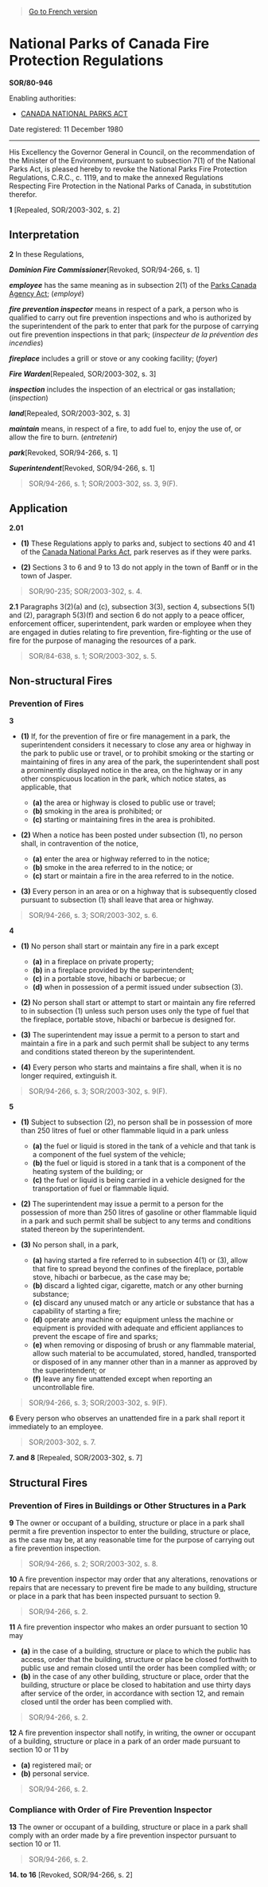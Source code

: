 > [Go to French version](/fr/Règlements/Décrets,%20ordonnances%20et%20règlements%20statutaires/80/946.md)

# National Parks of Canada Fire Protection Regulations

**SOR/80-946**

Enabling authorities: 
- [CANADA NATIONAL PARKS ACT](/en/Acts/Statutes%20of%20Canada/2000/c.%2032.md)

Date registered: 11 December 1980

----------

His Excellency the Governor General in Council, on the recommendation of the Minister of the Environment, pursuant to subsection 7(1) of the National Parks Act, is pleased hereby to revoke the National Parks Fire Protection Regulations, C.R.C., c. 1119, and to make the annexed Regulations Respecting Fire Protection in the National Parks of Canada, in substitution therefor.



**1** [Repealed, SOR/2003-302, s. 2]




## Interpretation


**2** In these Regulations,

***Dominion Fire Commissioner***[Revoked, SOR/94-266, s. 1]

***employee*** has the same meaning as in subsection 2(1) of the [Parks Canada Agency Act](/en/Acts/Statutes%20of%20Canada/1998/c.%2031.md); (*employé*)

***fire prevention inspector*** means in respect of a park, a person who is qualified to carry out fire prevention inspections and who is authorized by the superintendent of the park to enter that park for the purpose of carrying out fire prevention inspections in that park; (*inspecteur de la prévention des incendies*)

***fireplace*** includes a grill or stove or any cooking facility; (*foyer*)

***Fire Warden***[Repealed, SOR/2003-302, s. 3]

***inspection*** includes the inspection of an electrical or gas installation; (*inspection*)

***land***[Repealed, SOR/2003-302, s. 3]

***maintain*** means, in respect of a fire, to add fuel to, enjoy the use of, or allow the fire to burn. (*entretenir*) 

***park***[Revoked, SOR/94-266, s. 1]

***Superintendent***[Revoked, SOR/94-266, s. 1]
> SOR/94-266, s. 1; SOR/2003-302, ss. 3, 9(F).





## Application


**2.01** 

- **(1)** These Regulations apply to parks and, subject to sections 40 and 41 of the [Canada National Parks Act](/en/Acts/Statutes%20of%20Canada/2000/c.%2032.md), park reserves as if they were parks.

- **(2)** Sections 3 to 6 and 9 to 13 do not apply in the town of Banff or in the town of Jasper.
> SOR/90-235; SOR/2003-302, s. 4.




**2.1** Paragraphs 3(2)(a) and (c), subsection 3(3), section 4, subsections 5(1) and (2), paragraph 5(3)(f) and section 6 do not apply to a peace officer, enforcement officer, superintendent, park warden or employee when they are engaged in duties relating to fire prevention, fire-fighting or the use of fire for the purpose of managing the resources of a park.
> SOR/84-638, s. 1; SOR/2003-302, s. 5.





## Non-structural Fires



### Prevention of Fires


**3** 

- **(1)** If, for the prevention of fire or fire management in a park, the superintendent considers it necessary to close any area or highway in the park to public use or travel, or to prohibit smoking or the starting or maintaining of fires in any area of the park, the superintendent shall post a prominently displayed notice in the area, on the highway or in any other conspicuous location in the park, which notice states, as applicable, that
	- **(a)** the area or highway is closed to public use or travel;
	- **(b)** smoking in the area is prohibited; or
	- **(c)** starting or maintaining fires in the area is prohibited.

- **(2)** When a notice has been posted under subsection (1), no person shall, in contravention of the notice,
	- **(a)** enter the area or highway referred to in the notice;
	- **(b)** smoke in the area referred to in the notice; or
	- **(c)** start or maintain a fire in the area referred to in the notice.

- **(3)** Every person in an area or on a highway that is subsequently closed pursuant to subsection (1) shall leave that area or highway.
> SOR/94-266, s. 3; SOR/2003-302, s. 6.




**4** 

- **(1)** No person shall start or maintain any fire in a park except
	- **(a)** in a fireplace on private property;
	- **(b)** in a fireplace provided by the superintendent;
	- **(c)** in a portable stove, hibachi or barbecue; or
	- **(d)** when in possession of a permit issued under subsection (3).

- **(2)** No person shall start or attempt to start or maintain any fire referred to in subsection (1) unless such person uses only the type of fuel that the fireplace, portable stove, hibachi or barbecue is designed for.

- **(3)** The superintendent may issue a permit to a person to start and maintain a fire in a park and such permit shall be subject to any terms and conditions stated thereon by the superintendent.

- **(4)** Every person who starts and maintains a fire shall, when it is no longer required, extinguish it.
> SOR/94-266, s. 3; SOR/2003-302, s. 9(F).




**5** 

- **(1)** Subject to subsection (2), no person shall be in possession of more than 250 litres of fuel or other flammable liquid in a park unless
	- **(a)** the fuel or liquid is stored in the tank of a vehicle and that tank is a component of the fuel system of the vehicle;
	- **(b)** the fuel or liquid is stored in a tank that is a component of the heating system of the building; or
	- **(c)** the fuel or liquid is being carried in a vehicle designed for the transportation of fuel or flammable liquid.

- **(2)** The superintendent may issue a permit to a person for the possession of more than 250 litres of gasoline or other flammable liquid in a park and such permit shall be subject to any terms and conditions stated thereon by the superintendent.

- **(3)** No person shall, in a park,
	- **(a)** having started a fire referred to in subsection 4(1) or (3), allow that fire to spread beyond the confines of the fireplace, portable stove, hibachi or barbecue, as the case may be;
	- **(b)** discard a lighted cigar, cigarette, match or any other burning substance;
	- **(c)** discard any unused match or any article or substance that has a capability of starting a fire;
	- **(d)** operate any machine or equipment unless the machine or equipment is provided with adequate and efficient appliances to prevent the escape of fire and sparks;
	- **(e)** when removing or disposing of brush or any flammable material, allow such material to be accumulated, stored, handled, transported or disposed of in any manner other than in a manner as approved by the superintendent; or
	- **(f)** leave any fire unattended except when reporting an uncontrollable fire.
> SOR/94-266, s. 3; SOR/2003-302, s. 9(F).




**6** Every person who observes an unattended fire in a park shall report it immediately to an employee.
> SOR/2003-302, s. 7.




**7. and 8** [Repealed, SOR/2003-302, s. 7]




## Structural Fires



### Prevention of Fires in Buildings or Other Structures in a Park


**9** The owner or occupant of a building, structure or place in a park shall permit a fire prevention inspector to enter the building, structure or place, as the case may be, at any reasonable time for the purpose of carrying out a fire prevention inspection.
> SOR/94-266, s. 2; SOR/2003-302, s. 8.




**10** A fire prevention inspector may order that any alterations, renovations or repairs that are necessary to prevent fire be made to any building, structure or place in a park that has been inspected pursuant to section 9.
> SOR/94-266, s. 2.




**11** A fire prevention inspector who makes an order pursuant to section 10 may
- **(a)** in the case of a building, structure or place to which the public has access, order that the building, structure or place be closed forthwith to public use and remain closed until the order has been complied with; or
- **(b)** in the case of any other building, structure or place, order that the building, structure or place be closed to habitation and use thirty days after service of the order, in accordance with section 12, and remain closed until the order has been complied with.
> SOR/94-266, s. 2.




**12** A fire prevention inspector shall notify, in writing, the owner or occupant of a building, structure or place in a park of an order made pursuant to section 10 or 11 by
- **(a)** registered mail; or
- **(b)** personal service.
> SOR/94-266, s. 2.





### Compliance with Order of Fire Prevention Inspector


**13** The owner or occupant of a building, structure or place in a park shall comply with an order made by a fire prevention inspector pursuant to section 10 or 11.
> SOR/94-266, s. 2.




**14. to 16** [Revoked, SOR/94-266, s. 2]


